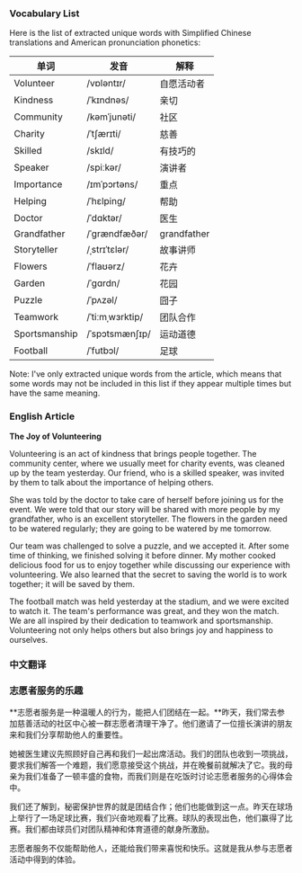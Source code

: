 
### Vocabulary List
Here is the list of extracted unique words with Simplified Chinese translations and American pronunciation phonetics:

| 单词 | 发音 | 解释 |
|------|------|------|
| Volunteer | /vɒləntɪr/ | 自愿活动者 |
| Kindness | /ˈkɪndnəs/ | 亲切 |
| Community | /kəmˈjunəti/ | 社区 |
| Charity | /ˈtʃærɪti/ | 慈善 |
| Skilled | /skɪld/ | 有技巧的 |
| Speaker | /spiːkər/ |演讲者 |
| Importance | /ɪmˈpɔrtəns/ | 重点 |
| Helping | /ˈhɛlping/ | 帮助 |
| Doctor | /ˈdɑktər/ | 医生 |
| Grandfather | /ˈgrændfæðər/ | grandfather |
| Storyteller | /ˌstrɪˈtɛlər/ | 故事讲师 |
| Flowers | /ˈflaʊərz/ | 花卉 |
| Garden | /ˈɡɑrdn/ | 花园 |
| Puzzle | /ˈpʌzəl/ | 囧子 |
| Teamwork | /ˈtiːmˌwɜrktip/ | 团队合作 |
| Sportsmanship | /ˈspɔtsmænʃɪp/ | 运动道德 |
| Football | /ˈfutbɔl/ | 足球 |

Note: I've only extracted unique words from the article, which means that some words may not be included in this list if they appear multiple times but have the same meaning.

### English Article
**The Joy of Volunteering**

Volunteering is an act of kindness that brings people together. The community center, where we usually meet for charity events, was cleaned up by the team yesterday. Our friend, who is a skilled speaker, was invited by them to talk about the importance of helping others.

She was told by the doctor to take care of herself before joining us for the event. We were told that our story will be shared with more people by my grandfather, who is an excellent storyteller. The flowers in the garden need to be watered regularly; they are going to be watered by me tomorrow.

Our team was challenged to solve a puzzle, and we accepted it. After some time of thinking, we finished solving it before dinner. My mother cooked delicious food for us to enjoy together while discussing our experience with volunteering. We also learned that the secret to saving the world is to work together; it will be saved by them.

The football match was held yesterday at the stadium, and we were excited to watch it. The team's performance was great, and they won the match. We are all inspired by their dedication to teamwork and sportsmanship. Volunteering not only helps others but also brings joy and happiness to ourselves.

### 中文翻译
### **志愿者服务的乐趣**

**志愿者服务是一种温暖人的行为，能把人们团结在一起。**昨天，我们常去参加慈善活动的社区中心被一群志愿者清理干净了。他们邀请了一位擅长演讲的朋友来和我们分享帮助他人的重要性。

她被医生建议先照顾好自己再和我们一起出席活动。我们的团队也收到一项挑战，要求我们解答一个难题，我们愿意接受这个挑战，并在晚餐前就解决了它。我的母亲为我们准备了一顿丰盛的食物，而我们则是在吃饭时讨论志愿者服务的心得体会中。

我们还了解到，秘密保护世界的就是团结合作；他们也能做到这一点。昨天在球场上举行了一场足球比赛，我们兴奋地观看了比赛。球队的表现出色，他们赢得了比赛。我们都由球员们对团队精神和体育道德的献身所激励。

志愿者服务不仅能帮助他人，还能给我们带来喜悦和快乐。这就是我从参与志愿者活动中得到的体验。
    